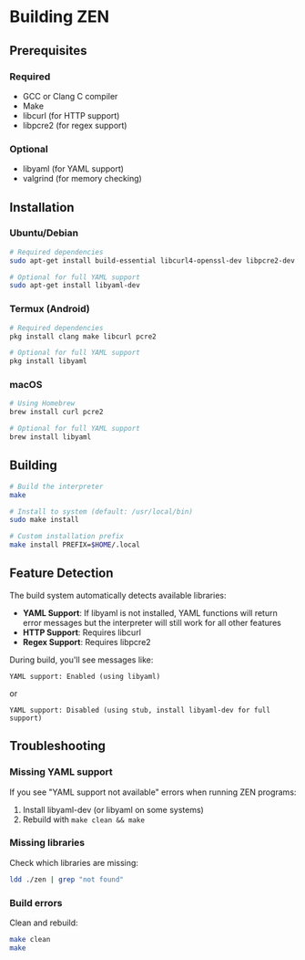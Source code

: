# Building ZEN

## Prerequisites

### Required
- GCC or Clang C compiler
- Make
- libcurl (for HTTP support)
- libpcre2 (for regex support)

### Optional
- libyaml (for YAML support)
- valgrind (for memory checking)

## Installation

### Ubuntu/Debian
```bash
# Required dependencies
sudo apt-get install build-essential libcurl4-openssl-dev libpcre2-dev

# Optional for full YAML support
sudo apt-get install libyaml-dev
```

### Termux (Android)
```bash
# Required dependencies
pkg install clang make libcurl pcre2

# Optional for full YAML support
pkg install libyaml
```

### macOS
```bash
# Using Homebrew
brew install curl pcre2

# Optional for full YAML support
brew install libyaml
```

## Building

```bash
# Build the interpreter
make

# Install to system (default: /usr/local/bin)
sudo make install

# Custom installation prefix
make install PREFIX=$HOME/.local
```

## Feature Detection

The build system automatically detects available libraries:

- **YAML Support**: If libyaml is not installed, YAML functions will return error messages but the interpreter will still work for all other features
- **HTTP Support**: Requires libcurl
- **Regex Support**: Requires libpcre2

During build, you'll see messages like:
```
YAML support: Enabled (using libyaml)
```
or
```
YAML support: Disabled (using stub, install libyaml-dev for full support)
```

## Troubleshooting

### Missing YAML support
If you see "YAML support not available" errors when running ZEN programs:
1. Install libyaml-dev (or libyaml on some systems)
2. Rebuild with `make clean && make`

### Missing libraries
Check which libraries are missing:
```bash
ldd ./zen | grep "not found"
```

### Build errors
Clean and rebuild:
```bash
make clean
make
```